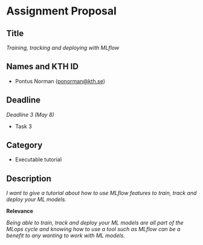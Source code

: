 

# Assignment Proposal

## Title

_Training, tracking and deploying with MLflow_

## Names and KTH ID

  - Pontus Norman (ponorman@kth.se)

## Deadline

_Deadline 3 (May 8)_


- Task 3

## Category


- Executable tutorial


## Description

_I want to give a tutorial about how to use MLflow features to train, track and deploy your ML models._

**Relevance**

_Being able to train, track and deploy your ML models are all part of the MLops cycle and knowing how to 
use a tool such as MLflow can be a benefit to any wanting to work with ML models._
